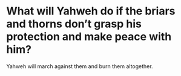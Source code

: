 # What will Yahweh do if the briars and thorns don’t grasp his protection and make peace with him?

Yahweh will march against them and burn them altogether.
